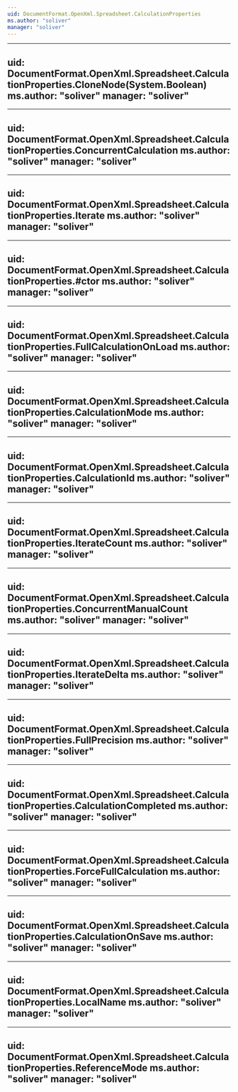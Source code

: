 ```yaml
---
uid: DocumentFormat.OpenXml.Spreadsheet.CalculationProperties
ms.author: "soliver"
manager: "soliver"
---
```


---
uid: DocumentFormat.OpenXml.Spreadsheet.CalculationProperties.CloneNode(System.Boolean)
ms.author: "soliver"
manager: "soliver"
---

---
uid: DocumentFormat.OpenXml.Spreadsheet.CalculationProperties.ConcurrentCalculation
ms.author: "soliver"
manager: "soliver"
---

---
uid: DocumentFormat.OpenXml.Spreadsheet.CalculationProperties.Iterate
ms.author: "soliver"
manager: "soliver"
---

---
uid: DocumentFormat.OpenXml.Spreadsheet.CalculationProperties.#ctor
ms.author: "soliver"
manager: "soliver"
---

---
uid: DocumentFormat.OpenXml.Spreadsheet.CalculationProperties.FullCalculationOnLoad
ms.author: "soliver"
manager: "soliver"
---

---
uid: DocumentFormat.OpenXml.Spreadsheet.CalculationProperties.CalculationMode
ms.author: "soliver"
manager: "soliver"
---

---
uid: DocumentFormat.OpenXml.Spreadsheet.CalculationProperties.CalculationId
ms.author: "soliver"
manager: "soliver"
---

---
uid: DocumentFormat.OpenXml.Spreadsheet.CalculationProperties.IterateCount
ms.author: "soliver"
manager: "soliver"
---

---
uid: DocumentFormat.OpenXml.Spreadsheet.CalculationProperties.ConcurrentManualCount
ms.author: "soliver"
manager: "soliver"
---

---
uid: DocumentFormat.OpenXml.Spreadsheet.CalculationProperties.IterateDelta
ms.author: "soliver"
manager: "soliver"
---

---
uid: DocumentFormat.OpenXml.Spreadsheet.CalculationProperties.FullPrecision
ms.author: "soliver"
manager: "soliver"
---

---
uid: DocumentFormat.OpenXml.Spreadsheet.CalculationProperties.CalculationCompleted
ms.author: "soliver"
manager: "soliver"
---

---
uid: DocumentFormat.OpenXml.Spreadsheet.CalculationProperties.ForceFullCalculation
ms.author: "soliver"
manager: "soliver"
---

---
uid: DocumentFormat.OpenXml.Spreadsheet.CalculationProperties.CalculationOnSave
ms.author: "soliver"
manager: "soliver"
---

---
uid: DocumentFormat.OpenXml.Spreadsheet.CalculationProperties.LocalName
ms.author: "soliver"
manager: "soliver"
---

---
uid: DocumentFormat.OpenXml.Spreadsheet.CalculationProperties.ReferenceMode
ms.author: "soliver"
manager: "soliver"
---
